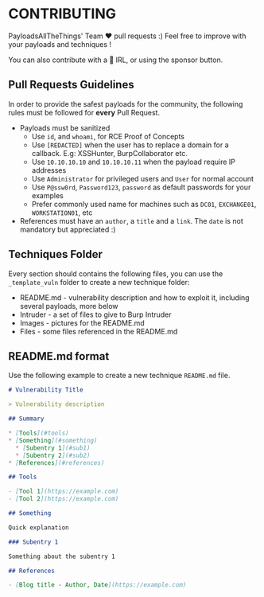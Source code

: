 # CONTRIBUTING

PayloadsAllTheThings' Team :heart: pull requests :)
Feel free to improve with your payloads and techniques !

You can also contribute with a :beers: IRL, or using the sponsor button.

## Pull Requests Guidelines

In order to provide the safest payloads for the community, the following rules must be followed for **every** Pull Request.

- Payloads must be sanitized
  - Use `id`, and `whoami`, for RCE Proof of Concepts
  - Use `[REDACTED]` when the user has to replace a domain for a callback. E.g: XSSHunter, BurpCollaborator etc.
  - Use `10.10.10.10` and `10.10.10.11` when the payload require IP addresses
  - Use `Administrator` for privileged users and `User` for normal account
  - Use `P@ssw0rd`, `Password123`, `password` as default passwords for your examples
  - Prefer commonly used name for machines such as `DC01`, `EXCHANGE01`, `WORKSTATION01`, etc
- References must have an `author`, a `title` and a `link`. The `date` is not mandatory but appreciated :)

## Techniques Folder

Every section should contains the following files, you can use the `_template_vuln` folder to create a new technique folder:

- README.md - vulnerability description and how to exploit it, including several payloads, more below
- Intruder - a set of files to give to Burp Intruder
- Images - pictures for the README.md
- Files - some files referenced in the README.md

## README.md format

Use the following example to create a new technique `README.md` file.

```markdown
# Vulnerability Title

> Vulnerability description

## Summary

* [Tools](#tools)
* [Something](#something)
  * [Subentry 1](#sub1)
  * [Subentry 2](#sub2)
* [References](#references)

## Tools

- [Tool 1](https://example.com)
- [Tool 2](https://example.com)

## Something

Quick explanation

### Subentry 1

Something about the subentry 1

## References

- [Blog title - Author, Date](https://example.com)
```
